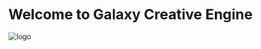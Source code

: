 # Welcome to Galaxy Creative Engine

![logo](https://github.com/Galaxy-Creative-Engine/.github/blob/develop/logo-main.png?raw=true)
